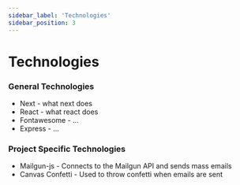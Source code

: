 ```yaml
---
sidebar_label: 'Technologies'
sidebar_position: 3
---
```


# Technologies

### General Technologies

- Next - what next does
- React - what react does
- Fontawesome - ...
- Express - ...

### Project Specific Technologies

- Mailgun-js - Connects to the Mailgun API and sends mass emails
- Canvas Confetti - Used to throw confetti when emails are sent